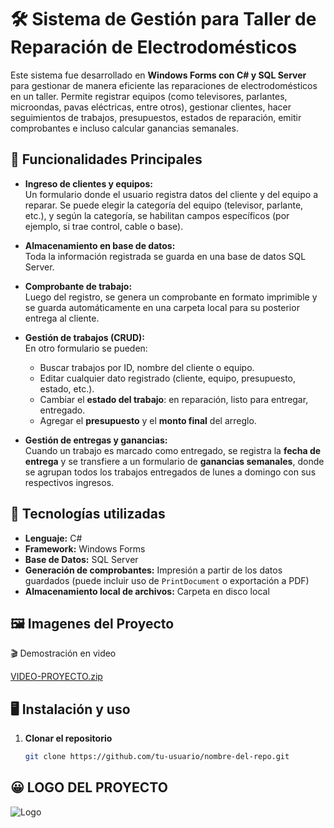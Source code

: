 

# 🛠️ Sistema de Gestión para Taller de Reparación de Electrodomésticos

Este sistema fue desarrollado en **Windows Forms con C# y SQL Server** para gestionar de manera eficiente las reparaciones de electrodomésticos en un taller. Permite registrar equipos (como televisores, parlantes, microondas, pavas eléctricas, entre otros), gestionar clientes, hacer seguimientos de trabajos, presupuestos, estados de reparación, emitir comprobantes e incluso calcular ganancias semanales.

## 📌 Funcionalidades Principales

- **Ingreso de clientes y equipos:**  
  Un formulario donde el usuario registra datos del cliente y del equipo a reparar. Se puede elegir la categoría del equipo (televisor, parlante, etc.), y según la categoría, se habilitan campos específicos (por ejemplo, si trae control, cable o base).

- **Almacenamiento en base de datos:**  
  Toda la información registrada se guarda en una base de datos SQL Server.

- **Comprobante de trabajo:**  
  Luego del registro, se genera un comprobante en formato imprimible y se guarda automáticamente en una carpeta local para su posterior entrega al cliente.

- **Gestión de trabajos (CRUD):**  
  En otro formulario se pueden:
  - Buscar trabajos por ID, nombre del cliente o equipo.
  - Editar cualquier dato registrado (cliente, equipo, presupuesto, estado, etc.).
  - Cambiar el **estado del trabajo**: en reparación, listo para entregar, entregado.
  - Agregar el **presupuesto** y el **monto final** del arreglo.

- **Gestión de entregas y ganancias:**  
  Cuando un trabajo es marcado como entregado, se registra la **fecha de entrega** y se transfiere a un formulario de **ganancias semanales**, donde se agrupan todos los trabajos entregados de lunes a domingo con sus respectivos ingresos.

## 🧰 Tecnologías utilizadas

- **Lenguaje:** C#
- **Framework:** Windows Forms
- **Base de Datos:** SQL Server
- **Generación de comprobantes:** Impresión a partir de los datos guardados (puede incluir uso de `PrintDocument` o exportación a PDF)
- **Almacenamiento local de archivos:** Carpeta en disco local

## 🖼️ Imagenes del Proyecto
<div wdith="400>
![image](https://github.com/user-attachments/assets/e3fbf5b6-68f9-4364-9d68-e9859f7cc6f2)
![image](https://github.com/user-attachments/assets/0d38279c-c67b-4d69-86a2-a149c49108ee)
![image](https://github.com/user-attachments/assets/bb1c1973-863f-4d8a-86fc-a15415f9e416)
![image](https://github.com/user-attachments/assets/812075c3-6b73-4bd3-a5e7-9494dc4922f3)
![image](https://github.com/user-attachments/assets/e71a0d4e-c6cd-4bbd-8fcd-f8554f687414)
![image](https://github.com/user-attachments/assets/48e4be2f-926f-40a7-add9-ab079862f802)
![image](https://github.com/user-attachments/assets/1a71a1e3-9ba7-4863-8219-f447ca5e21e8)
![image](https://github.com/user-attachments/assets/8110fca9-f4d0-4f25-8904-f5c223dc7bf3)
![image](https://github.com/user-attachments/assets/6fa72f7f-ad27-4dfa-8817-5a453abc7bea)

</div>

## 🎬 Demostración en video

[VIDEO-PROYECTO.zip](https://github.com/user-attachments/files/19786402/VIDEO-PROYECTO.zip)





## 🖥️ Instalación y uso

1. **Clonar el repositorio**
   ```bash
   git clone https://github.com/tu-usuario/nombre-del-repo.git

## 😀 LOGO DEL PROYECTO


![Logo](https://github.com/user-attachments/assets/cb1479e8-3bbd-451c-96dd-9ef9814980ea)

